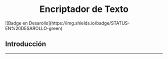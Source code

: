 <h1 align="center"> Encriptador de Texto </h1>
   ![Badge en Desarollo](https://img.shields.io/badge/STATUS-EN%20DESAROLLO-green)
   <h2 > Introducción </h2>
   <hr> 
   
